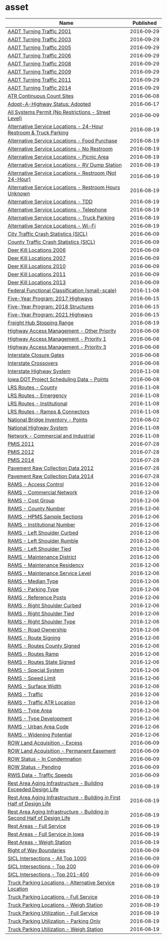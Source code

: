 # asset

Name | Published
---- | ---------
[AADT Turning Traffic 2001](../datasets/8z8t-apms.md) | 2016&#x2011;09&#x2011;29
[AADT Turning Traffic 2003](../datasets/swa5-edvy.md) | 2016&#x2011;09&#x2011;29
[AADT Turning Traffic 2005](../datasets/v7pn-44q8.md) | 2016&#x2011;09&#x2011;29
[AADT Turning Traffic 2006](../datasets/hpc6-nhr3.md) | 2016&#x2011;09&#x2011;29
[AADT Turning Traffic 2008](../datasets/bpe7-rq9j.md) | 2016&#x2011;09&#x2011;29
[AADT Turning Traffic 2009](../datasets/43c3-stp6.md) | 2016&#x2011;09&#x2011;29
[AADT Turning Traffic 2011](../datasets/as5s-avn6.md) | 2016&#x2011;09&#x2011;29
[AADT Turning Traffic 2014](../datasets/x3ar-rhnf.md) | 2016&#x2011;09&#x2011;29
[ATR Continuous Count Sites](../datasets/j7g2-w7xc.md) | 2016&#x2011;06&#x2011;08
[Adopt-A-Highway Status: Adopted](../datasets/a7dy-242q.md) | 2016&#x2011;06&#x2011;17
[All Systems Permit (No Restrictions - Street Level)](../datasets/rb2c-eid3.md) | 2016&#x2011;06&#x2011;09
[Alternative Service Locations - 24-Hour Restroom & Truck Parking](../datasets/hp75-ap4n.md) | 2016&#x2011;08&#x2011;19
[Alternative Service Locations - Food Purchase](../datasets/qwe5-jnrf.md) | 2016&#x2011;08&#x2011;19
[Alternative Service Locations - No Restroom](../datasets/xhab-8eat.md) | 2016&#x2011;08&#x2011;19
[Alternative Service Locations - Picnic Area](../datasets/7dgi-gzrf.md) | 2016&#x2011;08&#x2011;19
[Alternative Service Locations - RV Dump Station](../datasets/3h6i-t6hv.md) | 2016&#x2011;08&#x2011;19
[Alternative Service Locations - Restroom (Not 24-Hour)](../datasets/4vn5-z3rr.md) | 2016&#x2011;08&#x2011;19
[Alternative Service Locations - Restroom Hours Unknown](../datasets/iwh6-s46p.md) | 2016&#x2011;08&#x2011;19
[Alternative Service Locations - TDD](../datasets/4qit-jg5a.md) | 2016&#x2011;08&#x2011;19
[Alternative Service Locations - Telephone](../datasets/hdui-gwut.md) | 2016&#x2011;08&#x2011;19
[Alternative Service Locations - Truck Parking](../datasets/m3sd-jffm.md) | 2016&#x2011;08&#x2011;19
[Alternative Service Locations - Wi-Fi](../datasets/jqq8-eenr.md) | 2016&#x2011;08&#x2011;19
[City Traffic Crash Statistics (SICL)](../datasets/9y8f-tax4.md) | 2016&#x2011;06&#x2011;09
[County Traffic Crash Statistics (SICL)](../datasets/b3wj-5up6.md) | 2016&#x2011;06&#x2011;09
[Deer Kill Locations 2006](../datasets/qu3k-zwp8.md) | 2016&#x2011;06&#x2011;09
[Deer Kill Locations 2007](../datasets/i2pa-xk8y.md) | 2016&#x2011;06&#x2011;09
[Deer Kill Locations 2010](../datasets/xcu6-b2ty.md) | 2016&#x2011;06&#x2011;09
[Deer Kill Locations 2011](../datasets/tffi-yvjr.md) | 2016&#x2011;06&#x2011;09
[Deer Kill Locations 2013](../datasets/gjb9-cjen.md) | 2016&#x2011;06&#x2011;09
[Federal Functional Classification (small-scale)](../datasets/3zkm-p5zz.md) | 2016&#x2011;11&#x2011;08
[Five-Year Program: 2017 Highways](../datasets/yfka-ftmh.md) | 2016&#x2011;06&#x2011;15
[Five-Year Program: 2018 Structures](../datasets/4ibx-nmit.md) | 2016&#x2011;06&#x2011;15
[Five-Year Program: 2021 Highways](../datasets/fzdk-9ahk.md) | 2016&#x2011;06&#x2011;15
[Freight Hub Stopping Range](../datasets/qa57-wpne.md) | 2016&#x2011;08&#x2011;19
[Highway Access Management - Other Priority](../datasets/crsy-5rxw.md) | 2016&#x2011;06&#x2011;08
[Highway Access Management - Priority 1](../datasets/kz37-54aq.md) | 2016&#x2011;06&#x2011;08
[Highway Access Management - Priority 3](../datasets/ezed-uaka.md) | 2016&#x2011;06&#x2011;08
[Interstate Closure Gates](../datasets/25x6-mtdd.md) | 2016&#x2011;06&#x2011;08
[Interstate Crossovers](../datasets/u3nj-7s36.md) | 2016&#x2011;06&#x2011;08
[Interstate Highway System](../datasets/dern-i7hr.md) | 2016&#x2011;11&#x2011;08
[Iowa DOT Project Scheduling Data - Points](../datasets/b7c2-88e8.md) | 2016&#x2011;06&#x2011;08
[LRS Routes - County](../datasets/mbr3-g4z3.md) | 2016&#x2011;11&#x2011;08
[LRS Routes - Emergency](../datasets/gr4b-twgm.md) | 2016&#x2011;11&#x2011;08
[LRS Routes - Institutional](../datasets/puz7-2jji.md) | 2016&#x2011;11&#x2011;08
[LRS Routes - Ramps & Connectors](../datasets/tjiu-7wn5.md) | 2016&#x2011;11&#x2011;08
[National Bridge Inventory - Points](../datasets/idc9-ny42.md) | 2016&#x2011;08&#x2011;02
[National Highway System](../datasets/8fy6-cztc.md) | 2016&#x2011;11&#x2011;08
[Network - Commercial and Industrial](../datasets/u4pw-exke.md) | 2016&#x2011;11&#x2011;08
[PMIS 2011](../datasets/uxte-8pwb.md) | 2016&#x2011;07&#x2011;28
[PMIS 2012](../datasets/3kdi-g2dx.md) | 2016&#x2011;07&#x2011;28
[PMIS 2014](../datasets/66kf-n2cf.md) | 2016&#x2011;07&#x2011;28
[Pavement Raw Collection Data 2012](../datasets/ew7j-7utg.md) | 2016&#x2011;07&#x2011;28
[Pavement Raw Collection Data 2014](../datasets/tyh9-jfm6.md) | 2016&#x2011;07&#x2011;28
[RAMS - Access Control](../datasets/9ehx-738h.md) | 2016&#x2011;12&#x2011;06
[RAMS - Commercial Network](../datasets/8k78-g739.md) | 2016&#x2011;12&#x2011;06
[RAMS - Cost Group](../datasets/py72-ecd2.md) | 2016&#x2011;12&#x2011;06
[RAMS - County Number](../datasets/qekk-46ub.md) | 2016&#x2011;12&#x2011;06
[RAMS - HPMS Sample Sections](../datasets/csec-w5z4.md) | 2016&#x2011;12&#x2011;06
[RAMS - Institutional Number](../datasets/mdc9-qh2x.md) | 2016&#x2011;12&#x2011;06
[RAMS - Left Shoulder Curbed](../datasets/4hd4-c29b.md) | 2016&#x2011;12&#x2011;06
[RAMS - Left Shoulder Rumble](../datasets/yba6-3ftt.md) | 2016&#x2011;12&#x2011;06
[RAMS - Left Shoulder Tied](../datasets/bqgj-ke6w.md) | 2016&#x2011;12&#x2011;06
[RAMS - Maintenance District](../datasets/tyzc-tyap.md) | 2016&#x2011;12&#x2011;06
[RAMS - Maintenance Residency](../datasets/5fbb-kt2v.md) | 2016&#x2011;12&#x2011;06
[RAMS - Maintenance Service Level](../datasets/rbmw-rtie.md) | 2016&#x2011;12&#x2011;06
[RAMS - Median Type](../datasets/5yhi-c5xp.md) | 2016&#x2011;12&#x2011;06
[RAMS - Parking Type](../datasets/6jbr-t2z7.md) | 2016&#x2011;12&#x2011;06
[RAMS - Reference Posts](../datasets/vitm-v5aq.md) | 2016&#x2011;12&#x2011;06
[RAMS - Right Shoulder Curbed](../datasets/rq8p-pukd.md) | 2016&#x2011;12&#x2011;06
[RAMS - Right Shoulder Tied](../datasets/mmda-skkx.md) | 2016&#x2011;12&#x2011;06
[RAMS - Right Shoulder Type](../datasets/937i-4pz9.md) | 2016&#x2011;12&#x2011;06
[RAMS - Road Ownership](../datasets/4fpq-c8sw.md) | 2016&#x2011;12&#x2011;06
[RAMS - Route Signing](../datasets/nh99-8qjz.md) | 2016&#x2011;12&#x2011;06
[RAMS - Routes County Signed](../datasets/4wsj-b7h8.md) | 2016&#x2011;12&#x2011;06
[RAMS - Routes Ramp](../datasets/3wuy-niad.md) | 2016&#x2011;12&#x2011;06
[RAMS - Routes State Signed](../datasets/tghh-ypay.md) | 2016&#x2011;12&#x2011;06
[RAMS - Special System](../datasets/6e55-5s48.md) | 2016&#x2011;12&#x2011;06
[RAMS - Speed Limit](../datasets/gvch-5jxi.md) | 2016&#x2011;12&#x2011;06
[RAMS - Surface Width](../datasets/6h43-35jm.md) | 2016&#x2011;12&#x2011;06
[RAMS - Traffic](../datasets/xn57-w4cv.md) | 2016&#x2011;12&#x2011;06
[RAMS - Traffic ATR Location](../datasets/iben-kk8i.md) | 2016&#x2011;12&#x2011;06
[RAMS - Type Area](../datasets/t9jw-b86v.md) | 2016&#x2011;12&#x2011;06
[RAMS - Type Development](../datasets/gtae-77t4.md) | 2016&#x2011;12&#x2011;06
[RAMS - Urban Area Code](../datasets/8jn5-wpse.md) | 2016&#x2011;12&#x2011;06
[RAMS - Widening Potential](../datasets/tsau-bwnw.md) | 2016&#x2011;12&#x2011;06
[ROW Land Acquisition - Excess](../datasets/i9ip-shje.md) | 2016&#x2011;06&#x2011;09
[ROW Land Acquisition - Permanent Easement](../datasets/ajsz-rwr8.md) | 2016&#x2011;06&#x2011;09
[ROW Status - In Condemnation](../datasets/ruws-a9cb.md) | 2016&#x2011;06&#x2011;09
[ROW Status - Pending](../datasets/qmbe-jcrb.md) | 2016&#x2011;06&#x2011;09
[RWIS Data - Traffic Speeds](../datasets/am2d-jc37.md) | 2016&#x2011;06&#x2011;09
[Rest Area Aging Infrastructure - Building Exceeded Design Life](../datasets/kyxf-mwrn.md) | 2016&#x2011;08&#x2011;19
[Rest Area Aging Infrastructure - Building in First Half of Design Life](../datasets/5cfc-sc7g.md) | 2016&#x2011;08&#x2011;19
[Rest Area Aging Infrastructure - Building in Second Half of Design Life](../datasets/rj5h-mcx6.md) | 2016&#x2011;08&#x2011;19
[Rest Areas - Full Service](../datasets/d87u-izyj.md) | 2016&#x2011;08&#x2011;19
[Rest Areas - Full Service in Iowa](../datasets/tfhp-9jtn.md) | 2016&#x2011;08&#x2011;19
[Rest Areas - Weigh Station](../datasets/ufxb-tvw4.md) | 2016&#x2011;08&#x2011;19
[Right of Way Boundaries](../datasets/gxay-aq2r.md) | 2016&#x2011;06&#x2011;09
[SICL Intersections - All Top 1000](../datasets/sx89-dapt.md) | 2016&#x2011;06&#x2011;09
[SICL Intersections - Top 200](../datasets/xhwi-zejh.md) | 2016&#x2011;06&#x2011;09
[SICL Intersections - Top 201-400](../datasets/xu2h-hzpi.md) | 2016&#x2011;06&#x2011;09
[Truck Parking Locations - Alternative Service Location](../datasets/p594-nfrt.md) | 2016&#x2011;08&#x2011;19
[Truck Parking Locations - Full Service](../datasets/waz4-9ac7.md) | 2016&#x2011;08&#x2011;19
[Truck Parking Locations - Weigh Station](../datasets/2sb8-ckmi.md) | 2016&#x2011;08&#x2011;19
[Truck Parking Utilization - Full Service](../datasets/p796-qvyc.md) | 2016&#x2011;08&#x2011;19
[Truck Parking Utilization - Parking Only](../datasets/4dfe-ikq6.md) | 2016&#x2011;08&#x2011;19
[Truck Parking Utilization - Weigh Station](../datasets/pcia-gz2m.md) | 2016&#x2011;08&#x2011;19

